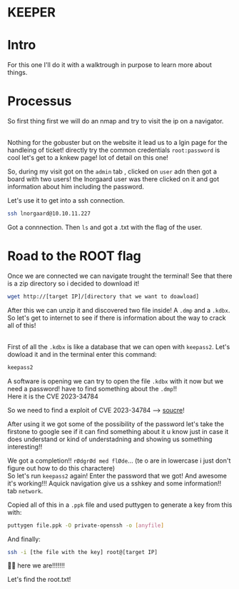 # KEEPER

# Intro

For this one I'll do it with a walktrough in purpose to learn more about things.<br/>

# Processus

So first thing first we will do an nmap and try to visit the ip on a navigator.<br/><br/>

Nothing for the gobuster but on the website it lead us to a lgin page for the handleing of ticket! directly try the common credentials `root:password` is cool let's get to a knkew page! lot of detail on this one!<br/>

So, during my visit got on the `admin` tab , clicked on `user` adn then got a board with two users! the lnorgaard user was there clicked on it and got information about him including the password.<br/>

Let's use it to get into a ssh connection.

```bash
ssh lnorgaard@10.10.11.227
```

Got a connnection. Then `ls` and got a .txt with the flag of the user.<br/>

# Road to the ROOT flag

Once we are connected we can navigate trought the terminal! See that there is a zip directory so i decided to download it!
```bash
wget http://[target IP]/[directory that we want to doawload]
```

After this we can unzip it and discovered two file inside! A `.dmp` and a `.kdbx`.<br/>
So let's get to internet to see if there is information about the way to crack all of this!<br/><br/>

First of all the `.kdbx` is like a database that we can open with `keepass2`. Let's dowload it and in the terminal enter this command:

```bash
keepass2
```

A software is opening we can try to open the file `.kdbx` with it now but we need a password! have to find something about the `.dmp`!!<br/>
Here it is the CVE 2023-34784 

So we need to find a exploit of CVE 2023-34784 --> [soucre](https://github.com/matro7sh/keepass-dump-masterkey)!<br/>

After using it we got some of the possibility of the password let's take the firstone to google see if it can find something about it u know just in case it does understand or kind of understadning and showing us something interesting!!<br/>

We got a completion!! `rØdgrØd med flØde`... (te o are in lowercase i just don't figure out how to do this charactere)<br/>
So let's run `keepass2` again! Enter the password that we got! And awesome it's working!!! Aquick navigation give us a sshkey and some information!! tab `network`.<br/>

Copied all of this in a `.ppk` file and used puttygen to generate a key from this with:

```bash
puttygen file.ppk -O private-openssh -o [anyfile]
```

And finally:
```bash
ssh -i [the file with the key] root@[target IP]
```

🤩🤩 here we are!!!!!!!

Let's find the root.txt!